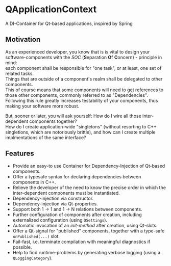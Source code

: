 # QApplicationContext
A DI-Container for Qt-based applications, inspired by Spring

## Motivation

As an experienced developer, you know that is is vital to design your software-components with the *SOC*  (**S**eparation **O**f **C**oncern) - principle in mind:  
each component shall be responsible for "one task", or at least, one set of related tasks.  
Things that are outside of a component's realm shall be delegated to other components.  
This of course means that some components will need to get references to those other components, commonly referred to as "Dependencies".  
Following this rule greatly increases testability of your components, thus making your software more robust.

But, sooner or later, you will ask yourself: How do I wire all those inter-dependent components together?  
How do I create application-wide "singletons" (without resorting to C++ singletions, which are notoriously brittle), and how can I create multiple implmentations of the same interface?

## Features

- Provide an easy-to use Container for Dependency-Injection of Qt-based components.
- Offer a typesafe syntax for declaring dependencies between components in C++.
- Relieve the developer of the need to know the precise order in which the inter-dependent components must be instantiated.
- Dependency-injection via constructor.
- Dependency-injection via Qt-properties.
- Support both 1 -> 1 and 1 -> N relations between components.
- Further configuration of components after creation, including externalized configuration (using `QSettings`).
- Automatic invocation of an *init-method* after creation, using Qt-slots.
- Offer a Qt-signal for "published" components, together with a type-safe `onPublished(...)` slot.
- Fail-fast, i.e. terminate compilation with meaningful diagnostics if possible.
- Help to find runtime-problems by generating verbose logging (using a `QLoggingCategory`).







